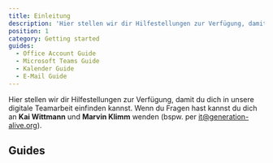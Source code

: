 ```yaml
---
title: Einleitung
description: 'Hier stellen wir dir Hilfestellungen zur Verfügung, damit du dich in unsere Teamarbeit einfinden kannst.'
position: 1
category: Getting started
guides:
  - Office Account Guide
  - Microsoft Teams Guide
  - Kalender Guide
  - E-Mail Guide
---
```


Hier stellen wir dir Hilfestellungen zur Verfügung, damit du dich in unsere digitale Teamarbeit einfinden kannst. Wenn du Fragen hast kannst du dich an **Kai Wittmann** und **Marvin Klimm** wenden (bspw. per <it@generation-alive.org>).

## Guides

<list :items="guides"></list>
